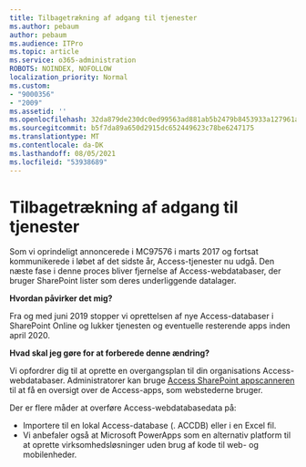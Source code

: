 ```yaml
---
title: Tilbagetrækning af adgang til tjenester
ms.author: pebaum
author: pebaum
ms.audience: ITPro
ms.topic: article
ms.service: o365-administration
ROBOTS: NOINDEX, NOFOLLOW
localization_priority: Normal
ms.custom:
- "9000356"
- "2009"
ms.assetid: ''
ms.openlocfilehash: 32da879de230dc0ed99563ad881ab5b2479b8453933a127961a26d619e108ab9
ms.sourcegitcommit: b5f7da89a650d2915dc652449623c78be6247175
ms.translationtype: MT
ms.contentlocale: da-DK
ms.lasthandoff: 08/05/2021
ms.locfileid: "53938689"
---
```

# <a name="access-services-retirement"></a>Tilbagetrækning af adgang til tjenester

Som vi oprindeligt annoncerede i MC97576 i marts 2017 og fortsat kommunikerede i løbet af det sidste år, Access-tjenester nu udgå. Den næste fase i denne proces bliver fjernelse af Access-webdatabaser, der bruger SharePoint lister som deres underliggende datalager.

**Hvordan påvirker det mig?**

Fra og med juni 2019 stopper vi oprettelsen af nye Access-databaser i SharePoint Online og lukker tjenesten og eventuelle resterende apps inden april 2020.

**Hvad skal jeg gøre for at forberede denne ændring?**

Vi opfordrer dig til at oprette en overgangsplan til din organisations Access-webdatabaser. Administratorer kan bruge [Access SharePoint appscanneren](https://github.com/SharePoint/PnP-Tools/tree/master/Solutions/SharePoint.AccessApp.Scanner) til at få en oversigt over de Access-apps, som webstederne bruger.

Der er flere måder at overføre Access-webdatabasedata på:

- Importere til en lokal Access-database (. ACCDB) eller i en Excel fil.
- Vi anbefaler også at Microsoft PowerApps som en alternativ platform til at oprette virksomhedsløsninger uden brug af kode til web- og mobilenheder.
